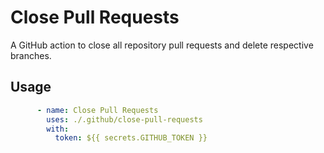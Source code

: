 # Close Pull Requests

A GitHub action to close all repository pull requests and delete respective branches.

## Usage

```yml
      - name: Close Pull Requests
        uses: ./.github/close-pull-requests
        with:
          token: ${{ secrets.GITHUB_TOKEN }}
```
